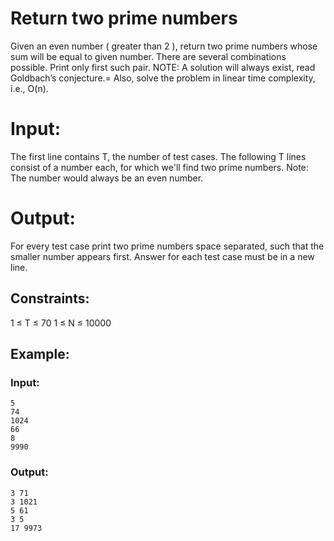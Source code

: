 # Return two prime numbers

Given an even number ( greater than 2 ), return two prime numbers whose sum will be equal to given number. There are several combinations possible. Print only first such pair.
NOTE: A solution will always exist, read Goldbach’s conjecture.=
Also, solve the problem in linear time complexity, i.e., O(n).


# Input:

The first line contains T, the number of test cases. The following T lines consist of a number each, for which we'll find two prime numbers.
Note: The number would always be an even number.


# Output:

For every test case print two prime numbers space separated, such that the smaller number appears first. Answer for each test case must be in a new line.

## Constraints:

1 ≤ T ≤ 70
1 ≤ N ≤ 10000


## Example:

### Input:
```
5
74
1024
66
8
9990
```
### Output:
```
3 71
3 1021
5 61
3 5
17 9973
```
